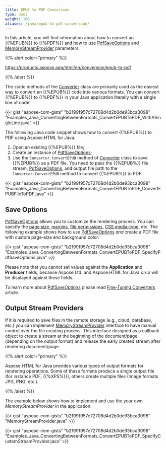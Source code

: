 ```yaml
---
title: EPUB to PDF Conversion
type: docs
weight: 100
aliases: /java/epub-to-pdf-conversion/
---
```


In this article, you will find information about how to convert an {{%EPUB%}} to {{%PDF%}} and how to use [PdfSaveOptions](https://reference.aspose.com/html/java/com.aspose.html.saving/pdfsaveoptions) and [MemoryStreamProvider](https://reference.aspose.com/html/java/com.aspose.html/package-frame) parameters.

{{% alert color="primary" %}} 

<https://products.aspose.app/html/en/conversion/epub-to-pdf>

{{% /alert %}} 

The static methods of the [Converter](https://reference.aspose.com/html/java/com.aspose.html.converters/converter) class are primarily used as the easiest way to convert an {{%EPUB%}} code into various formats. You can convert {{%EPUB%}} to {{%PDF%}} in your Java application literally with a single line of code!

{{< gist "aspose-com-gists" "b2199f957c72708d4d2b0de93bca3098" "Examples_Java_ConvertingBetweenFormats_ConvertEPUBToPDF_WithASingleLine.java" >}}

The following Java code snippet shows how to convert {{%EPUB%}} to PDF using Aspose.HTML for Java.

1. Open an existing {{%EPUB%}} file;
1. Create an instance of [PdfSaveOptions](https://reference.aspose.com/html/java/com.aspose.html.saving/pdfsaveoptions);
1. Use the `Converter.ConvertEPUB` method of [Converter](https://reference.aspose.com/html/java/com.aspose.html.converters/converter) class to save {{%EPUB%}} as a PDF file. You need to pass the {{%EPUB%}} file stream, [PdfSaveOptions](https://reference.aspose.com/html/java/com.aspose.html.saving/pdfsaveoptions), and output file path to the `Converter.ConvertEPUB` method to convert {{%EPUB%}} to PDF.

{{< gist "aspose-com-gists" "b2199f957c72708d4d2b0de93bca3098" "Examples_Java_ConvertingBetweenFormats_ConvertEPUBToPDF_ConvertEPUBFileToPDF.java" >}}
## **Save Options** ## 
[PdfSaveOptions](https://reference.aspose.com/html/java/com.aspose.html.saving/pdfsaveoptions) allows you to customize the rendering process. You can specify the [page size](https://reference.aspose.com/html/java/com.aspose.html.rendering/RenderingOptions#getPageSetup--), [margins](https://reference.aspose.com/html/java/com.aspose.html.drawing/Page#getMargin--), [file permissions](https://reference.aspose.com/html/java/com.aspose.html.rendering.pdf.encryption/pdfencryptioninfo), [CSS media-type](https://reference.aspose.com/html/java/com.aspose.html.rendering/MediaType), etc. The following example shows how to use [PdfSaveOptions](https://reference.aspose.com/html/java/com.aspose.html.saving/pdfsaveoptions) *and* create a PDF file with custom page-size and background color:

{{< gist "aspose-com-gists" "b2199f957c72708d4d2b0de93bca3098" "Examples_Java_ConvertingBetweenFormats_ConvertEPUBToPDF_SpecifyPdfSaveOptions.java" >}}

Please note that you cannot set values against the **Application** and **Producer** fields, because Aspose Ltd. and Aspose.HTML for Java x.x.x will be displayed against these fields.

To learn more about [PdfSaveOptions](https://reference.aspose.com/html/java/com.aspose.html.saving/pdfsaveoptions) please read [Fine-Tuning Converters](/html/java/converting-between-formats/fine-tuning-converters/) article.
## **Output Stream Providers** ## 
If it is required to save files in the remote storage (e.g., cloud, database, etc.) you can implement [MemoryStreamProvider](https://reference.aspose.com/html/java/com.aspose.html/package-frame) interface to have manual control over the file creating process. This interface designed as a callback object to create a stream at the beginning of the document/page (depending on the output format) and release the early created stream after rendering document/page.

{{% alert color="primary" %}} 

Aspose.HTML for Java provides various types of output formats for rendering operations. Some of these formats produce a single output file (for instance PDF, {{%XPS%}}), others create multiple files (Image formats JPG, PNG, etc.).

{{% /alert %}} 

The example below shows how to implement and use the your own *MemoryStreamProvider* in the application:

{{< gist "aspose-com-gists" "b2199f957c72708d4d2b0de93bca3098" "MemoryStreamProvider.java" >}}

{{< gist "aspose-com-gists" "b2199f957c72708d4d2b0de93bca3098" "Examples_Java_ConvertingBetweenFormats_ConvertEPUBToPDF_SpecifyCustomStreamProvider.java" >}}




